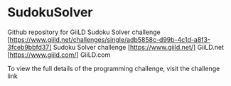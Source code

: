 # SudokuSolver
Github repository for GiiLD Sudoku Solver challenge
[https://www.giild.net/challenges/single/adb5858c-d99b-4c1d-a8f3-3fceb9bbfd37] Sudoku Solver challenge
[https://www.giild.net/] GiiLD.net
[https://www.giild.com/] GiiLD.com

To view the full details of the programming challenge, visit the challenge link
